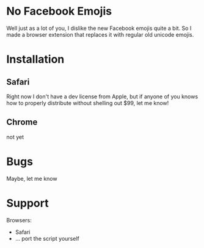 # No Facebook Emojis

Well just as a lot of you, I dislike the new Facebook emojis quite a bit. So I made a browser extension that replaces it with regular old unicode emojis.

# Installation

## Safari

Right now I don't have a dev license from Apple, but if anyone of you knows how to properly distribute without shelling out $99, let me know!

## Chrome

not yet

# Bugs

Maybe, let me know

# Support

Browsers:

* Safari
* ... port the script yourself
